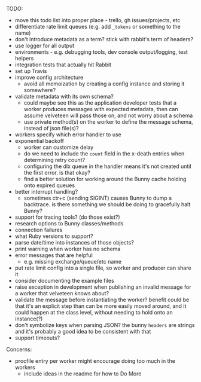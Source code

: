 TODO:

* move this todo list into proper place - trello, gh issues/projects, etc
* differentiate rate limit queues (e.g. add `_tokens` or something to the name)
* don't introduce metadata as a term? stick with rabbit's term of headers?
* use logger for all output
* environments - e.g. debugging tools, dev console output/logging, test helpers
* integration tests that actually hit Rabbit
* set up Travis
* improve config architecture
  * avoid all memoization by creating a config instance and storing it
    somewhere?
* validate metadata with its own schema?
  * could maybe see this as the application developer tests that a worker
    produces messages with expected metadata, then can assume velveteen will
    pass those on, and not worry about a schema
  * use private method(s) on the worker to define the message schema, instead of
    json file(s)?
* workers specify which error handler to use
* exponential backoff
  * worker can customize delay
  * do we need to include the `count` field in the x-death entries when
    determining retry count?
  * configuring the dlx queue in the handler means it's not created until the
    first error. is that okay?
  * find a better solution for working around the Bunny cache holding onto
    expired queues
* better interrupt handling?
  * sometimes ctr+c (sending SIGINT) causes Bunny to dump a backtrace. is there
    something we should be doing to gracefully halt Bunny?
* support for tracing tools? (do those exist?)
* research options to Bunny classes/methods
* connection failures
* what Ruby versions to support?
* parse date/time into instances of those objects?
* print warning when worker has no schema
* error messages that are helpful
  * e.g. missing exchange/queue/etc name
* put rate limit config into a single file, so worker and producer can share it
* consider documenting the example files
* raise exception in development when publishing an invalid message for a worker
  that velveteen knows about?
* validate the message before instantiating the worker? benefit could be that
  it's an explicit step than can be more easily moved around, and it could
  happen at the class level, without needing to hold onto an instance(?)
* don't symbolize keys when parsing JSON? the bunny `headers` are strings and
  it's probably a good idea to be consistent with that
* support timeouts?

Concerns:

* procfile entry per worker might encourage doing too much in the workers
  * include ideas in the readme for how to Do More
